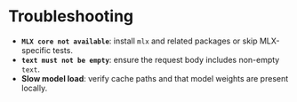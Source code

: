 # Troubleshooting

- **`MLX core not available`**: install `mlx` and related packages or skip MLX-specific tests.
- **`text must not be empty`**: ensure the request body includes non-empty `text`.
- **Slow model load**: verify cache paths and that model weights are present locally.
